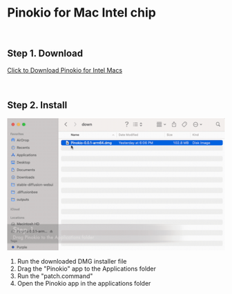 # Pinokio for Mac Intel chip

<br>

## Step 1. Download

<a href="https://github.com/pinokiocomputer/pinokio/releases/download/0.0.25/Pinokio-0.0.25.dmg" class='btn'>Click to Download Pinokio for Intel Macs</a>

<br>

## Step 2. Install

![macinstall.gif](macinstall.gif)

1. Run the downloaded DMG installer file
2. Drag the "Pinokio" app to the Applications folder
3. Run the "patch.command"
4. Open the Pinokio app in the applications folder
